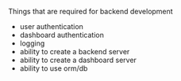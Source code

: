 Things that are required for backend development
* user authentication
* dashboard authentication
* logging
* ability to create a backend server
* ability to create a dashboard server
* ability to use orm/db
